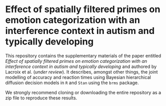 # Effect of spatially filtered primes on emotion categorization with an interference context in autism and typically developing

This repository contains the supplementary materials of the paper entitled *Effect of spatially filtered primes on emotion categorization with an interference context in autism and typically developing* and authored by Lacroix et al. (*under review*). It describes, amongst other things, the joint modelling of accuracy and reaction times using Bayesian hierarchical diffusion decision models in `R` and `Stan` using the `brms` package.

We strongly recommend cloning or downloading the entire repository as a zip file to reproduce these results.
